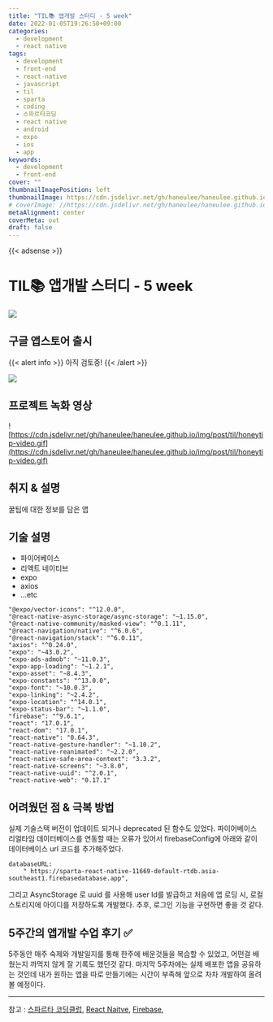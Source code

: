 ```yaml
---
title: "TIL📚 앱개발 스터디 - 5 week"
date: 2022-01-05T19:26:50+09:00
categories:
  - development
  - react native
tags:
  - development
  - front-end
  - react-native
  - javascript
  - til
  - sparta
  - coding
  - 스파르타코딩
  - react native
  - android
  - expo
  - ios
  - app
keywords:
  - development
  - front-end
cover: ""
thumbnailImagePosition: left
thumbnailImage: https://cdn.jsdelivr.net/gh/haneulee/haneulee.github.io/img/post/til/til.png
# coverImage: //https://cdn.jsdelivr.net/gh/haneulee/haneulee.github.io/img/post/hugo/github-site.png
metaAlignment: center
coverMeta: out
draft: false
---
```


<!--toc-->

{{< adsense >}}

# TIL📚 앱개발 스터디 - 5 week

![](https://cdn.jsdelivr.net/gh/haneulee/haneulee.github.io/img/post/til/til.png)

## 구글 앱스토어 출시

{{< alert info >}}
아직 검토중!
{{< /alert >}}

![](https://cdn.jsdelivr.net/gh/haneulee/haneulee.github.io/img/post/til/appstore-screen.png)

## 프로젝트 녹화 영상

![https://cdn.jsdelivr.net/gh/haneulee/haneulee.github.io/img/post/til/honeytip-video.gif](https://cdn.jsdelivr.net/gh/haneulee/haneulee.github.io/img/post/til/honeytip-video.gif)

## 취지 & 설명

꿀팁에 대한 정보를 담은 앱

## 기술 설명

- 파이어베이스
- 리액트 네이티브
- expo
- axios
- ...etc

```
"@expo/vector-icons": "^12.0.0",
"@react-native-async-storage/async-storage": "~1.15.0",
"@react-native-community/masked-view": "^0.1.11",
"@react-navigation/native": "^6.0.6",
"@react-navigation/stack": "^6.0.11",
"axios": "^0.24.0",
"expo": "~43.0.2",
"expo-ads-admob": "~11.0.3",
"expo-app-loading": "~1.2.1",
"expo-asset": "~8.4.3",
"expo-constants": "^13.0.0",
"expo-font": "~10.0.3",
"expo-linking": "~2.4.2",
"expo-location": "^14.0.1",
"expo-status-bar": "~1.1.0",
"firebase": "^9.6.1",
"react": "17.0.1",
"react-dom": "17.0.1",
"react-native": "0.64.3",
"react-native-gesture-handler": "~1.10.2",
"react-native-reanimated": "~2.2.0",
"react-native-safe-area-context": "3.3.2",
"react-native-screens": "~3.8.0",
"react-native-uuid": "^2.0.1",
"react-native-web": "0.17.1"
```

## 어려웠던 점 & 극복 방법

실제 기술스택 버전이 업데이트 되거나 deprecated 된 함수도 있었다.
파이어베이스 리얼타임 데이터베이스를 연동할 때는 오류가 있어서
firebaseConfig에 아래와 같이 데이터베이스 url 코드를 추가해주었다.

```
databaseURL:
    " https://sparta-react-native-11669-default-rtdb.asia-southeast1.firebasedatabase.app",
```

그리고 AsyncStorage 로 uuid 를 사용해 user Id를 발급하고
처음에 앱 로딩 시, 로컬스토리지에 아이디를 저장하도록 개발했다.
추후, 로그인 기능을 구현하면 좋을 것 같다.

## 5주간의 앱개발 수업 후기 ✅

5주동안 매주 숙제와 개발일지를 통해 한주에 배운것들을 복습할 수 있었고,
어떤걸 배웠는지 까먹지 않게 잘 기록도 했던것 같다.
마지막 5주차에는 실제 배포한 앱을 공유하는 것인데
내가 원하는 앱을 따로 만들기에는 시간이 부족해
앞으로 차차 개발하여 올려볼 예정이다.

---

참고 :
[스파르타 코딩클럽](https://spartacodingclub.kr/),
[React Naitve](https://reactnative.dev/),
[Firebase](https://firebase.google.com/),
